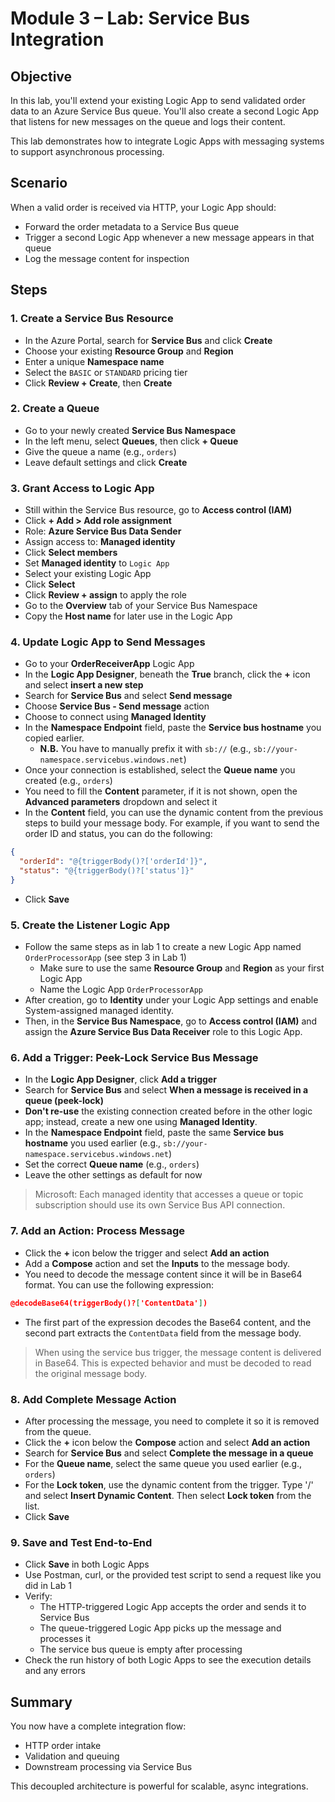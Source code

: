 # Module 3 – Lab: Service Bus Integration

## Objective

In this lab, you'll extend your existing Logic App to send validated order data to an Azure Service Bus queue. You'll also create a second Logic App that listens for new messages on the queue and logs their content.

This lab demonstrates how to integrate Logic Apps with messaging systems to support asynchronous processing.

## Scenario

When a valid order is received via HTTP, your Logic App should:

- Forward the order metadata to a Service Bus queue
- Trigger a second Logic App whenever a new message appears in that queue
- Log the message content for inspection

## Steps

### 1. Create a Service Bus Resource

- In the Azure Portal, search for **Service Bus** and click **Create**
- Choose your existing **Resource Group** and **Region**
- Enter a unique **Namespace name**
- Select the `BASIC` or `STANDARD` pricing tier
- Click **Review + Create**, then **Create**

### 2. Create a Queue

- Go to your newly created **Service Bus Namespace**
- In the left menu, select **Queues**, then click **+ Queue**
- Give the queue a name (e.g., `orders`)
- Leave default settings and click **Create**

### 3. Grant Access to Logic App

- Still within the Service Bus resource, go to **Access control (IAM)**
- Click **+ Add > Add role assignment**
- Role: **Azure Service Bus Data Sender**
- Assign access to: **Managed identity**
- Click **Select members**
- Set **Managed identity** to `Logic App`
- Select your existing Logic App
- Click **Select**
- Click **Review + assign** to apply the role
- Go to the **Overview** tab of your Service Bus Namespace
- Copy the **Host name** for later use in the Logic App

### 4. Update Logic App to Send Messages

- Go to your **OrderReceiverApp** Logic App
- In the **Logic App Designer**, beneath the **True** branch, click the **+** icon and select **insert a new step**
- Search for **Service Bus** and select **Send message**
- Choose **Service Bus - Send message** action
- Choose to connect using **Managed Identity**
- In the **Namespace Endpoint** field, paste the **Service bus hostname** you copied earlier. 
  - **N.B.** You have to manually prefix it with `sb://` (e.g., `sb://your-namespace.servicebus.windows.net`)
- Once your connection is established, select the **Queue name** you created (e.g., `orders`)
- You need to fill the **Content** parameter, if it is not shown, open the **Advanced parameters** dropdown and select it
- In the **Content** field, you can use the dynamic content from the previous steps to build your message body. For example, if you want to send the order ID and status, you can do the following:

```json
{
  "orderId": "@{triggerBody()?['orderId']}",
  "status": "@{triggerBody()?['status']}"
}
```
- Click **Save**

### 5. Create the Listener Logic App

- Follow the same steps as in lab 1 to create a new Logic App named `OrderProcessorApp` (see step 3 in Lab 1)
  - Make sure to use the same **Resource Group** and **Region** as your first Logic App
  - Name the Logic App `OrderProcessorApp`
- After creation, go to **Identity** under your Logic App settings and enable System-assigned managed identity.
- Then, in the **Service Bus Namespace**, go to **Access control (IAM)** and assign the **Azure Service Bus Data Receiver** role to this Logic App.

### 6. Add a Trigger: Peek-Lock Service Bus Message

- In the **Logic App Designer**, click **Add a trigger**
- Search for **Service Bus** and select **When a message is received in a queue (peek-lock)**
- **Don't re-use** the existing connection created before in the other logic app; instead, create a new one using **Managed Identity**.
- In the **Namespace Endpoint** field, paste the same **Service bus hostname** you used earlier (e.g., `sb://your-namespace.servicebus.windows.net`)
- Set the correct **Queue name** (e.g., `orders`)
- Leave the other settings as default for now
> Microsoft: Each managed identity that accesses a queue or topic subscription should use its own Service Bus API connection.

### 7. Add an Action: Process Message

- Click the **+** icon below the trigger and select **Add an action**
- Add a **Compose** action and set the **Inputs** to the message body.
- You need to decode the message content since it will be in Base64 format. You can use the following expression:

```json
@decodeBase64(triggerBody()?['ContentData'])
```
- The first part of the expression decodes the Base64 content, and the second part extracts the `ContentData` field from the message body.
> When using the service bus trigger, the message content is delivered in Base64. This is expected behavior and must be decoded to read the original message body.

### 8. Add Complete Message Action

- After processing the message, you need to complete it so it is removed from the queue.
- Click the **+** icon below the **Compose** action and select **Add an action**
- Search for **Service Bus** and select **Complete the message in a queue**
- For the **Queue name**, select the same queue you used earlier (e.g., `orders`)
- For the **Lock token**, use the dynamic content from the trigger. Type '/' and select **Insert Dynamic Content**. Then select **Lock token** from the list.
- Click **Save**

### 9. Save and Test End-to-End

- Click **Save** in both Logic Apps
- Use Postman, curl, or the provided test script to send a request like you did in Lab 1
- Verify:
  - The HTTP-triggered Logic App accepts the order and sends it to Service Bus
  - The queue-triggered Logic App picks up the message and processes it
  - The service bus queue is empty after processing
- Check the run history of both Logic Apps to see the execution details and any errors

## Summary
You now have a complete integration flow:

- HTTP order intake
- Validation and queuing
- Downstream processing via Service Bus

This decoupled architecture is powerful for scalable, async integrations.
